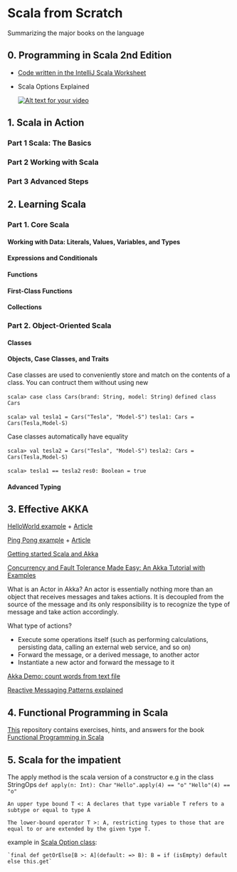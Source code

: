 # Scala from Scratch
Summarizing the major books on the language

## 0. Programming in Scala 2nd Edition

* [Code written in the IntelliJ Scala Worksheet](https://github.com/shehaaz/Scala-from-Scratch/tree/master/scala_playground)
* Scala Options Explained

	[![Alt text for your video](http://img.youtube.com/vi/6Pd-1a3-Loc/0.jpg)](https://youtu.be/6Pd-1a3-Loc)

## 1. Scala in Action

### Part 1 Scala: The Basics

### Part 2 Working with Scala

### Part 3 Advanced Steps

## 2. Learning Scala 

### Part 1. Core Scala

#### Working with Data: Literals, Values, Variables, and Types

#### Expressions and Conditionals

#### Functions

#### First-Class Functions

#### Collections

### Part 2. Object-Oriented Scala
#### Classes
#### Objects, Case Classes, and Traits

Case classes are used to conveniently store and match on the contents of a class. 
You can contruct them without using new

`scala> case class Cars(brand: String, model: String)`
`defined class Cars`

`scala> val tesla1 = Cars("Tesla", "Model-S")`
`tesla1: Cars = Cars(Tesla,Model-S)`

Case classes automatically have equality

`scala> val tesla2 = Cars("Tesla", "Model-S")`
`tesla2: Cars = Cars(Tesla,Model-S)`

`scala> tesla1 == tesla2`
`res0: Boolean = true`

#### Advanced Typing

## 3. Effective AKKA
[HelloWorld example](https://github.com/shehaaz/Scala-from-Scratch/blob/master/akka/Akka/src/main/scala/helloworld/HelloWorld.scala) + [Article](http://alvinalexander.com/scala/simple-scala-akka-actor-examples-hello-world-actors)

[Ping Pong example](https://github.com/shehaaz/Scala-from-Scratch/blob/master/akka/Akka/src/main/scala/pingpong/pingpong.scala) + [Article](http://alvinalexander.com/scala/scala-akka-actors-ping-pong-simple-example)

[Getting started Scala and Akka](http://doc.akka.io/docs/akka/2.0/intro/getting-started-first-scala.html)

[Concurrency and Fault Tolerance Made Easy: An Akka Tutorial with Examples](https://www.toptal.com/scala/concurrency-and-fault-tolerance-made-easy-an-intro-to-akka)

What is an Actor in Akka?
An actor is essentially nothing more than an object that receives messages and takes actions. 
It is decoupled from the source of the message and its only responsibility is to recognize the type of message and take action accordingly.

What type of actions?
* Execute some operations itself (such as performing calculations, persisting data, calling an external web service, and so on)
* Forward the message, or a derived message, to another actor
* Instantiate a new actor and forward the message to it

[Akka Demo: count words from text file](https://github.com/shehaaz/Scala-from-Scratch/blob/master/akka/Akka/src/main/scala/AkkaDemo.scala)

[Reactive Messaging Patterns explained](https://github.com/shehaaz/Scala-from-Scratch/tree/master/akka/Akka/src/main/scala/reactivemessagingpatterns)

## 4. Functional Programming in Scala
[This](https://github.com/fpinscala/fpinscala) repository contains exercises, hints, and answers for the book
[Functional Programming in Scala](http://manning.com/bjarnason/)

## 5. Scala for the impatient
The apply method is the scala version of a constructor
e.g in the class StringOps
`def apply(n: Int): Char`
`"Hello".apply(4) == "o"`
`"Hello"(4) == "o"`

`An upper type bound T <: A declares that type variable T refers to a subtype or equal to type A`

`The lower-bound operator T >: A, restricting types to those that are equal to or are extended by the given type T.`

example in [Scala Option class](https://github.com/scala/scala/blob/5cb3d4ec14488ce2fc5a1cc8ebdd12845859c57d/src/library/scala/Option.scala#L120):

	`final def getOrElse[B >: A](default: => B): B = if (isEmpty) default else this.get`


